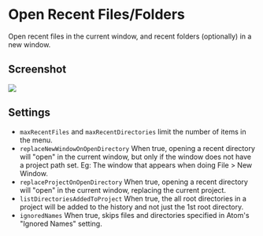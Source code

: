 # Open Recent Files/Folders

Open recent files in the current window, and recent folders (optionally) in a new window.

## Screenshot

![](http://i.imgur.com/d9y4iAi.png)


## Settings

* `maxRecentFiles` and `maxRecentDirectories` limit the number of items in the menu.
* `replaceNewWindowOnOpenDirectory` When true, opening a recent directory will "open" in the current window, but only if the window does not have a project path set. Eg: The window that appears when doing File > New Window.
* `replaceProjectOnOpenDirectory` When true, opening a recent directory will "open" in the current window, replacing the current project.
* `listDirectoriesAddedToProject` When true, the all root directories in a project will be added to the history and not just the 1st root directory.
* `ignoredNames` When true, skips files and directories specified in Atom's "Ignored Names" setting.
